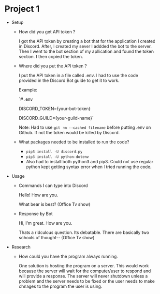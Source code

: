 # Project 1

- Setup 
  - How did you get API token ?
     
     I got the API token by creating a bot that for the application I created in Discord. After, I created my sever I addded the bot to the server. Then I went to the bot section   of my apllication and found the token section. I then copied the token. 
    
  - Where did you put the API token ?
    
    I put the API token in a file called .env. I had to use the code provided in the Discord Bot guide to get it to work.
    
    Example: 
    
    `# .env
   
      DISCORD_TOKEN={your-bot-token}
    
      DISCORD_GUILD={your-guild-name}`
    
      Note: Had to use `git rm --cached filename` before putting .env on Github. If not the token would be killed by Discord.
    
  - What packages needed to be installed to run the code?
    -  `pip3 install -U discord.py`
    -  `pip3 install -U python-dotenv`
    -  Also had to install both python3 and pip3. Could not use regular python kept getting syntax error when I tried running the code.

- Usage 
  - Commands I can type into Discord 
  
    Hello! How are you.
    
    What bear is best?  (Office Tv show)
  
  - Response by Bot 
 
    Hi, I'm great. How are you.
    
    Thats a ridculous question. Its debatable. There are basically two schools of thought--  (Office Tv show)
   
 - Research
  
   - How could you have the program always running.
   
      One solution is hosting the program on a server. This would work because the server will wait for the computer/user to respond and will provide a response.
      The server will never shutdown unless a problem and the server needs to be fixed or the user needs to make chnages to the program the user is using. 
    

